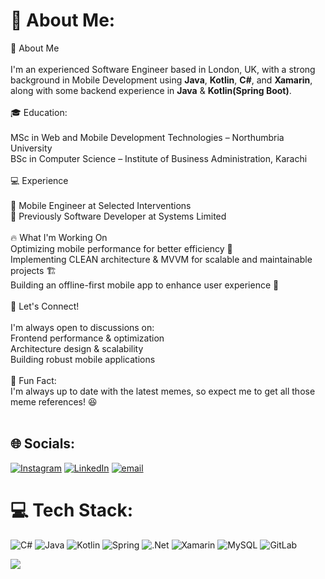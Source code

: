 # 💫 About Me:
🚀 About Me<br/><br/>I'm an experienced Software Engineer based in London, UK, with a strong background in Mobile Development using <b>Java</b>, <b>Kotlin</b>, <b>C#</b>, and <b>Xamarin</b>, along with some backend experience in <b>Java</b> & <b>Kotlin</b><b>(Spring Boot)</b>.<br><br>🎓 Education:<br/><br/>MSc in Web and Mobile Development Technologies – Northumbria University<br/>BSc in Computer Science – Institute of Business Administration, Karachi<br/><br/>💻 Experience<br/><br>🔹 Mobile Engineer at Selected Interventions<br/>🔹 Previously Software Developer at Systems Limited<br/><br>🔥 What I'm Working On<br/>Optimizing mobile performance for better efficiency 🚀<br/>Implementing CLEAN architecture & MVVM for scalable and maintainable projects 🏗️<br/>Building an offline-first mobile app to enhance user experience 📱<br/><br>💬 Let's Connect!<br/><br>I'm always open to discussions on:<br/>Frontend performance & optimization<br/>Architecture design & scalability<br/>Building robust mobile applications<br/><br>📖 Fun Fact:<br/> I'm always up to date with the latest memes, so expect me to get all those meme references! 😆<br><br>


## 🌐 Socials:
[![Instagram](https://img.shields.io/badge/Instagram-%23E4405F.svg?logo=Instagram&logoColor=white)](https://instagram.com/https://www.instagram.com/ammar.ahsan/) [![LinkedIn](https://img.shields.io/badge/LinkedIn-%230077B5.svg?logo=linkedin&logoColor=white)](https://linkedin.com/in/linkedin.com/in/ammar-khan-52067714a/) [![email](https://img.shields.io/badge/Email-D14836?logo=gmail&logoColor=white)](mailto:ammarahsan99@gmail.com) 

# 💻 Tech Stack:
![C#](https://img.shields.io/badge/c%23-%23239120.svg?style=for-the-badge&logo=csharp&logoColor=white) ![Java](https://img.shields.io/badge/java-%23ED8B00.svg?style=for-the-badge&logo=openjdk&logoColor=white) ![Kotlin](https://img.shields.io/badge/kotlin-%237F52FF.svg?style=for-the-badge&logo=kotlin&logoColor=white) ![Spring](https://img.shields.io/badge/spring-%236DB33F.svg?style=for-the-badge&logo=spring&logoColor=white) ![.Net](https://img.shields.io/badge/.NET-5C2D91?style=for-the-badge&logo=.net&logoColor=white) ![Xamarin](https://img.shields.io/badge/Xamarin-3199DC?style=for-the-badge&logo=xamarin&logoColor=white) ![MySQL](https://img.shields.io/badge/mysql-4479A1.svg?style=for-the-badge&logo=mysql&logoColor=white) ![GitLab](https://img.shields.io/badge/gitlab-%23181717.svg?style=for-the-badge&logo=gitlab&logoColor=white)

[![](https://visitcount.itsvg.in/api?id=go-ammar&icon=0&color=0)](https://visitcount.itsvg.in)
